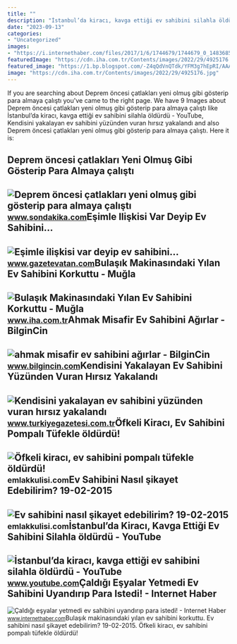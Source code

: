 ```yaml
---
title: ""
description: "İstanbul’da kiracı, kavga ettiği ev sahibini silahla öldürdü"
date: "2023-09-13"
categories:
- "Uncategorized"
images:
- "https://i.internethaber.com/files/2017/1/6/1744679/1744679_0_1483685990fKRne.jpg"
featuredImage: "https://cdn.iha.com.tr/Contents/images/2022/29/4925176.jpg"
featured_image: "https://1.bp.blogspot.com/-Z4qQdVnQTdk/YFM3g7hEpRI/AAAAAAAAcjw/49ZmcR7ltlAUuodmkcf4PLeyPAmPq-ZzQCNcBGAsYHQ/s1200/ahmak%2Bmisafir%2Bev%2Bsahibini%2Ba%25C4%259F%25C4%25B1rlar.jpg"
image: "https://cdn.iha.com.tr/Contents/images/2022/29/4925176.jpg"
---
```


If you are searching about Deprem öncesi çatlakları yeni olmuş gibi gösterip para almaya çalıştı you've came to the right page. We have 9 Images about Deprem öncesi çatlakları yeni olmuş gibi gösterip para almaya çalıştı like İstanbul’da kiracı, kavga ettiği ev sahibini silahla öldürdü - YouTube, Kendisini yakalayan ev sahibini yüzünden vuran hırsız yakalandı and also Deprem öncesi çatlakları yeni olmuş gibi gösterip para almaya çalıştı. Here it is:

Deprem öncesi çatlakları Yeni Olmuş Gibi Gösterip Para Almaya çalıştı
---------------------------------------------------------------------

 ![Deprem öncesi çatlakları yeni olmuş gibi gösterip para almaya çalıştı](https://i2.sdacdn.com/haber/2020/11/12/deprem-oncesi-catlaklari-yeni-olmus-gibi-gosterip-13731398_8544_amp.jpg) <small>www.sondakika.com</small>Eşimle Ilişkisi Var Deyip Ev Sahibini...
----------------------------------------

 ![Eşimle ilişkisi var deyip ev sahibini...](https://i2.gazetevatan.com/i/gazetevatan/75/0x410/60c7511e9321513c185f6b38.jpg) <small>www.gazetevatan.com</small>Bulaşık Makinasındaki Yılan Ev Sahibini Korkuttu - Muğla
--------------------------------------------------------

 ![Bulaşık Makinasındaki Yılan Ev Sahibini Korkuttu - Muğla](https://cdn.iha.com.tr/Contents/images/2022/29/4925176.jpg) <small>www.iha.com.tr</small>Ahmak Misafir Ev Sahibini Ağırlar - BilginCin
---------------------------------------------

 ![ahmak misafir ev sahibini ağırlar - BilginCin](https://1.bp.blogspot.com/-Z4qQdVnQTdk/YFM3g7hEpRI/AAAAAAAAcjw/49ZmcR7ltlAUuodmkcf4PLeyPAmPq-ZzQCNcBGAsYHQ/s1200/ahmak%2Bmisafir%2Bev%2Bsahibini%2Ba%25C4%259F%25C4%25B1rlar.jpg) <small>www.bilgincin.com</small>Kendisini Yakalayan Ev Sahibini Yüzünden Vuran Hırsız Yakalandı
---------------------------------------------------------------

 ![Kendisini yakalayan ev sahibini yüzünden vuran hırsız yakalandı](https://icdn.turkiyegazetesi.com.tr/images/haberler/2021_03/buyuk/kendisini-yakalayan-ev-sahibini-yuzunden-vuran-hirsiz-yakalandi-1614677019.jpg) <small>www.turkiyegazetesi.com.tr</small>Öfkeli Kiracı, Ev Sahibini Pompalı Tüfekle öldürdü!
---------------------------------------------------

 ![Öfkeli kiracı, ev sahibini pompalı tüfekle öldürdü!](https://cdn.emlakkulisi.com/resim/orjinal/NTM3MDM2ND-ofkeli-kiraci-ev-sahibini-pompali-tufekle-oldurdu.jpeg) <small>emlakkulisi.com</small>Ev Sahibini Nasıl şikayet Edebilirim? 19-02-2015
------------------------------------------------

 ![Ev sahibini nasıl şikayet edebilirim? 19-02-2015](https://cdn.emlakkulisi.com/resim/orjinal/NzEwODkyOD-ev-sahibini-nasil-sikayet-edebilirim.jpg) <small>emlakkulisi.com</small>İstanbul’da Kiracı, Kavga Ettiği Ev Sahibini Silahla öldürdü - YouTube
----------------------------------------------------------------------

 ![İstanbul’da kiracı, kavga ettiği ev sahibini silahla öldürdü - YouTube](https://i.ytimg.com/vi/1SsvxX6ciJw/maxresdefault.jpg) <small>www.youtube.com</small>Çaldığı Eşyalar Yetmedi Ev Sahibini Uyandırıp Para Istedi! - Internet Haber
---------------------------------------------------------------------------

 ![Çaldığı eşyalar yetmedi ev sahibini uyandırıp para istedi! - Internet Haber](https://i.internethaber.com/files/2017/1/6/1744679/1744679_0_1483685990fKRne.jpg) <small>www.internethaber.com</small>Bulaşık makinasındaki yılan ev sahibini korkuttu. Ev sahibini nasıl şikayet edebilirim? 19-02-2015. Öfkeli kiracı, ev sahibini pompalı tüfekle öldürdü!
